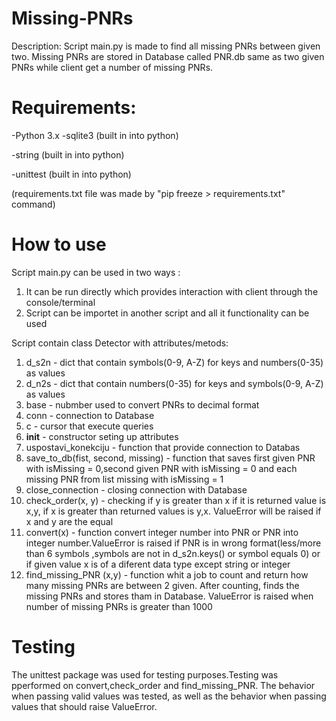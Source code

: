 # Missing-PNRs

Description: Script main.py is made to find all missing PNRs between given two. Missing PNRs are stored in Database called PNR.db same as two given PNRs while client get a number of missing PNRs.

# Requirements:
-Python 3.x
-sqlite3 (built in into python)

-string  (built in into python)

-unittest (built in into python)

(requirements.txt file was made by "pip freeze > requirements.txt" command)

# How to use

  Script main.py can be used in two ways :

   1) It can be run directly which provides interaction with client through the console/terminal 
   2) Script can be importet in another script and all it functionality can be used 

  Script contain class Detector with attributes/metods:

   1) d_s2n - dict that contain symbols(0-9, A-Z) for keys and numbers(0-35) as values
   2) d_n2s - dict that contain numbers(0-35) for keys and symbols(0-9, A-Z) as values
   3) base - nubmber used to convert PNRs to decimal format
   4) conn - connection to Database
   5) c - cursor that execute queries
   6) __init__ - constructor seting up attributes
   7) uspostavi_konekciju - function that provide connection to Databas
   8) save_to_db(fist, second, missing) - function that saves first given PNR with isMissing = 0,second given PNR with isMissing = 0 and each missing PNR from list missing with isMissing = 1
   9) close_connection - closing connection with Database
   10) check_order(x, y) - checking if y is greater than x if it is returned value is x,y, if x is greater than returned values is y,x. ValueError will be raised if x and y are the equal
   11) convert(x) - function convert integer number into PNR or PNR into integer number.ValueError is raised if PNR is in wrong format(less/more than 6 symbols ,symbols are not in d_s2n.keys() or symbol equals 0) or if given value x is of a diferent data type except string or integer
   12) find_missing_PNR (x,y) - function whit a job to count and return how many missing PNRs are between 2 given.
   After counting, finds the missing PNRs and stores tham in Database. ValueError is raised when number of missing PNRs is greater than 1000

# Testing

 The unittest package was used for testing purposes.Testing was pperformed on convert,check_order and find_missing_PNR.
 The behavior when passing valid values was tested, as well as the behavior when passing values that should raise ValueError. 
